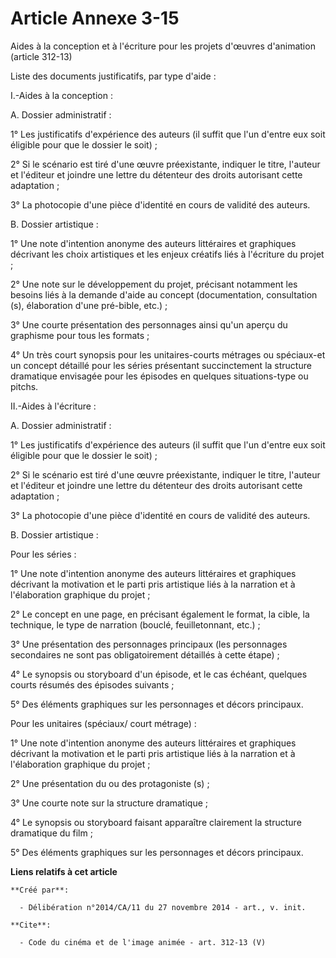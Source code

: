 # Article Annexe 3-15

Aides à la conception et à l'écriture pour les projets d'œuvres d'animation (article 312-13) 

Liste des documents justificatifs, par type d'aide : 

I.-Aides à la conception : 

A. Dossier administratif : 

1° Les justificatifs d'expérience des auteurs (il suffit que l'un d'entre eux soit éligible pour que le dossier le soit) ; 

2° Si le scénario est tiré d'une œuvre préexistante, indiquer le titre, l'auteur et l'éditeur et joindre une lettre du
détenteur des droits autorisant cette adaptation ; 

3° La photocopie d'une pièce d'identité en cours de validité des auteurs. 

B. Dossier artistique : 

1° Une note d'intention anonyme des auteurs littéraires et graphiques décrivant les choix artistiques et les enjeux créatifs
liés à l'écriture du projet ; 

2° Une note sur le développement du projet, précisant notamment les besoins liés à la demande d'aide au concept
(documentation, consultation (s), élaboration d'une pré-bible, etc.) ; 

3° Une courte présentation des personnages ainsi qu'un aperçu du graphisme pour tous les formats ; 

4° Un très court synopsis pour les unitaires-courts métrages ou spéciaux-et un concept détaillé pour les séries présentant
succinctement la structure dramatique envisagée pour les épisodes en quelques situations-type ou pitchs. 

II.-Aides à l'écriture : 

A. Dossier administratif : 

1° Les justificatifs d'expérience des auteurs (il suffit que l'un d'entre eux soit éligible pour que le dossier le soit) ; 

2° Si le scénario est tiré d'une œuvre préexistante, indiquer le titre, l'auteur et l'éditeur et joindre une lettre du
détenteur des droits autorisant cette adaptation ; 

3° La photocopie d'une pièce d'identité en cours de validité des auteurs. 

B. Dossier artistique : 

Pour les séries : 

1° Une note d'intention anonyme des auteurs littéraires et graphiques décrivant la motivation et le parti pris artistique
liés à la narration et à l'élaboration graphique du projet ; 

2° Le concept en une page, en précisant également le format, la cible, la technique, le type de narration (bouclé,
feuilletonnant, etc.) ; 

3° Une présentation des personnages principaux (les personnages secondaires ne sont pas obligatoirement détaillés à cette
étape) ; 

4° Le synopsis ou storyboard d'un épisode, et le cas échéant, quelques courts résumés des épisodes suivants ; 

5° Des éléments graphiques sur les personnages et décors principaux. 

Pour les unitaires (spéciaux/ court métrage) : 

1° Une note d'intention anonyme des auteurs littéraires et graphiques décrivant la motivation et le parti pris artistique
liés à la narration et à l'élaboration graphique du projet ; 

2° Une présentation du ou des protagoniste (s) ; 

3° Une courte note sur la structure dramatique ; 

4° Le synopsis ou storyboard faisant apparaître clairement la structure dramatique du film ; 

5° Des éléments graphiques sur les personnages et décors principaux.

**Liens relatifs à cet article**

	**Créé par**:

	  - Délibération n°2014/CA/11 du 27 novembre 2014 - art., v. init.

	**Cite**:

	  - Code du cinéma et de l'image animée - art. 312-13 (V)
